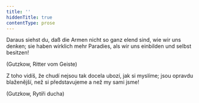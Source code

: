 ```yaml
---
title: ''
hiddenTitle: true
contentType: prose
---
```


Daraus siehst du, daß die Armen nicht so ganz elend sind, wie wir uns denken; sie haben wirklich mehr Paradies, als wir uns einbilden und selbst besitzen!

(Gutzkow, Ritter vom Geiste)

Z toho vidíš, že chudí nejsou tak docela ubozí, jak si myslíme; jsou opravdu blaženější, než si představujeme a než my sami jsme!

(Gutzkow, Rytíři ducha)
